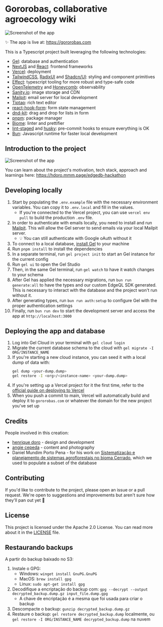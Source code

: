# Gororobas, collaborative agroecology wiki

![Screenshot of the app](./public/default-og.png)

✨ The app is live at: https://gororobas.com

This is a Typescript project built leveraging the following technologies:

- [Gel](https://geldata.com): database and authentication
- [NextJS](https://nextjs.org) and [React](https://react.dev/): frontend frameworks
- [Vercel](https://vercel.com): deployment
- [TailwindCSS](https://tailwindcss.com), [RadixUI](https://www.radix-ui.com/) and [Shadcn/UI](https://ui.shadcn.com/): styling and component primitives
- [Effect](https://effect.website): typescript tooling for more robust and type-safe code
- [OpenTelemetry](https://opentelemetry.io) and [Honeycomb](https://honeycomb.io): observability
- [Sanity.io](https://sanity.io): image storage and CDN
- [Mailpit](https://mailpit.axllent.org/docs/install/): email server for local development
- [Tiptap](https://tiptap.dev): rich text editor
- [react-hook-form](https://react-hook-form.com): form state management
- [dnd-kit](https://dndkit.com): drag and drop for lists in form
- [pnpm](https://pnpm.io): package manager
- [Biome](https://biomejs.dev): linter and prettifier
- [lint-staged](https://github.com/lint-staged/lint-staged) and [husky](https://typicode.github.io/husky/): pre-commit hooks to ensure everything is OK
- [Bun](https://bun.sh): Javascript runtime for faster local development

## Introduction to the project

![Screenshot of the app](./public/presentation-peek.png)

You can learn about the project's motivation, tech stack, approach and learnings here: https://hdoro.mmm.page/edgedb-hackathon

## Developing locally

1. Start by populating the `.env.example` file with the necessary environment variables. You can copy it to `.env.local` and fill in the values.
   - If you're connected to the Vercel project, you can use `vercel env pull` to build the production `.env` file.
1. In order to authenticate with emails locally, you need to install and run [Mailpit](https://mailpit.axllent.org/docs/install/). This will allow the Gel server to send emails via your local Mailpit server.
   - 💡 You can still authenticate with Google oAuth without it
1. To connect to a local database, [install Gel](https://docs.geldata.com/get-started/quickstart#installation) to your machine
1. Run `pnpm install` to install the dependencies
1. In a separate terminal, run `gel project init` to start an Gel instance for the current config
1. Run `gel ui` to open the Gel Studio
1. Then, in the same Gel terminal, run `gel watch` to have it watch changes to your schema
1. After Gel has applied the necessary migrations, run `bun run generate:all` to have the types and our custom EdgeQL SDK generated. This is necessary to interact with the database and the project won't run without it.
1. After generating types, run `bun run auth:setup` to configure Gel with the proper authentication settings
1. Finally, run `bun run dev` to start the development server and access the app at `http://localhost:3000`

## Deploying the app and database

1. Log into Gel Cloud in your terminal with `gel cloud login`
1. Migrate the current database schema to the cloud with `gel migrate -I ORG/INSTANCE_NAME`
1. If you're starting a new cloud instance, you can seed it with a local dump of data with:
   ```sh
   gel dump <your-dump.dump>
   gel restore -I <org>/<instance-name> <your-dump.dump>
   ```
1. If you're setting up a Vercel project for it the first time, refer to the [official guide on deploying to Vercel](https://docs.geldata.com/guides/tutorials/nextjs_app_router#deploying-to-vercel)
1. When you push a commit to main, Vercel will automatically build and deploy it to `gororobas.com` or whatever the domain for the new project you've set up

## Credits

People involved in this creation:

- [henrique doro](https://hdoro.dev) - design and development
- [angie cepeda](https://www.instagram.com/angiedeandes/) - content and photography
- Daniel Mundim Porto Pena - for his work on [Sistematização e planejamento de sistemas agroflorestais no bioma Cerrado](https://repositorio.ufu.br/handle/123456789/30942), which we used to populate a subset of the database

## Contributing

If you'd like to contribute to the project, please open an issue or a pull request. We're open to suggestions and improvements but aren't sure how they'll pan out yet 🙂

## License

This project is licensed under the Apache 2.0 License. You can read more about it in the [LICENSE](./LICENSE) file.

## Restaurando backups

A partir do backup baixado no S3:

1. Instale o GPG:
   - Windows: `winget install GnuPG.GnuPG`
   - MacOS: `brew install gpg`
   - Linux: `sudo apt-get install gpg`
1. Decodifique a encriptação do backup com: `gpg --decrypt --output decrypted_backup.dump.gz input_file.dump.gpg `
   - A chave de encriptação é a mesma que foi usada para criar o backup
1. Descompacte o backup: `gunzip decrypted_backup.dump.gz`
1. Restaure o backup: `gel restore decrypted_backup.dump` localmente, ou `gel restore -I ORG/INSTANCE_NAME decrypted_backup.dump` na nuvem
